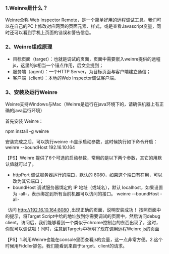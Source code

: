 ###  1.Weinre是什么？

Weinre全称 Web Inspector Remote，是一个简单好用的远程调试工具。我们可以在自己的PC上修改对应网页的页面元素、样式，或是查看Javascript变量，同时还可以看到手机上页面的错误和警告信息。

### 2、Weinre组成原理

* 目标页面（target）：也就是调试的页面，页面中需要嵌入weinre提供的远程js，这里的js相当一个锚点作用，后文会提到；
* 服务端（agent）：一个HTTP Server，为目标页面与客户端建立通信；
* 客户端（client）：本地的Web Inspector调试客户端。

### 3、安装及运行Weinre

Weinre支持Windows与Mac（Weinre是运行在java环境下的，请确保机器上有正确的java运行环境）

首先安装 Weinre：

npm install -g weinre

安装完成之后，可以执行weinre -h显示启动参数，这时候执行如下命令开启： weinre --boundHost 192.16.10.164

【PS】Weinre 提供了6个可选的启动参数，常用的是以下两个参数，其它的用默认值就可以了。

* httpPort 调试服务器运行的端口，默认的 8080，如果这个端口有在用，可以改为其它端口；
* boundHost 调试服务器绑定的 IP 地址（或域名），默认 localhost，如果设置为 -all-，表示绑定到所有当前机器可以访问的接口。
   weinre --boundHost -all-
   
   访问 http://192.16.10.164:8080 ,出现正确的页面，说明安装成功！ 按照页面中的提示，将Target Script中给的地址放到你需要调试的页面中，然后访问debug client。访问后，我们能够看到一个类似于chrome控制台的东西出现了，这时，你就可以调试啦！同时，注意到Targets中标明了现在调用远程Weinre js的页面
   
   
【PS】1.利用Weinre也能在console里面查看js的变量，这一点非常方便。2.这个时候用Fiddler抓包，我们能看到来自于target、client的请求。
